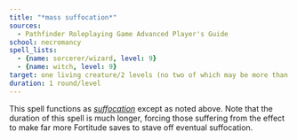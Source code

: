 ```yaml
---
title: "*mass suffocation*"
sources:
  - Pathfinder Roleplaying Game Advanced Player's Guide
school: necromancy
spell_lists:
  - {name: sorcerer/wizard, level: 9}
  - {name: witch, level: 9}
target: one living creature/2 levels (no two of which may be more than 30 feet apart)
duration: 1 round/level
---
```


This spell functions as [*suffocation*](/spells/suffocation/) except as noted above. Note that the duration of this spell is much longer, forcing those suffering from the effect to make far more Fortitude saves to stave off eventual suffocation.

